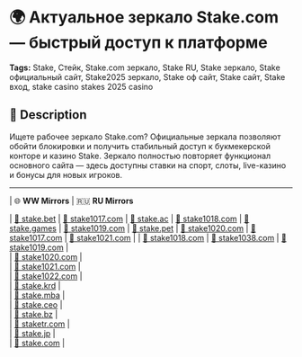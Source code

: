 # 🌍 Актуальное зеркало Stake.com — быстрый доступ к платформе

**Tags:** Stake, Стейк, Stake.com зеркало, Stake RU, Stake зеркало, Stake официальный сайт, Stake2025 зеркало, Stake оф сайт, Stake сайт, Stake вход, stake casino stakes 2025 casino

## 🔸 Description
Ищете рабочее зеркало Stake.com? Официальные зеркала позволяют обойти блокировки и получить стабильный доступ к букмекерской конторе и казино Stake. Зеркало полностью повторяет функционал основного сайта — здесь доступны ставки на спорт, слоты, live-казино и бонусы для новых игроков.

---

| 🌐 **WW Mirrors**                             | 🇷🇺 **RU Mirrors**                             

| [🔗 stake.bet](https://stake1038.com/?c=boonooss) | [🔗 stake1017.com](https://stake1038.com/?c=boonooss) 
| [🔗 stake.ac](https://stake1038.com/?c=boonooss)   | [🔗 stake1018.com](https://stake1038.com/?c=boonooss) 
| [🔗 stake.games](https://stake1038.com/?c=boonooss) | [🔗 stake1019.com](https://stake1038.com/?c=boonooss) 
| [🔗 stake.pet](https://stake1038.com/?c=boonooss) | [🔗 stake1020.com](https://stake1038.com/?c=boonooss) 
| [🔗 stake1017.com]() | [🔗 stake1021.com](https://stake1038.com/?c=boonooss) |
| [🔗 stake1018.com](https://stake1038.com/?c=boonooss) | [🔗 stake1038.com](https://stake1038.com/?c=boonooss) 
| [🔗 stake1019.com](https://stake1038.com/?c=boonooss) |                                               
| [🔗 stake1020.com](https://stake1038.com/?c=boonooss) |                                               
| [🔗 stake1021.com](https://stake1038.com/?c=boonooss) |                                               
| [🔗 stake1022.com](https://stake1038.com/?c=boonooss) |                                               
| [🔗 stake.krd](https://stake1038.com/?c=boonooss) |                                               
| [🔗 stake.mba](https://stake1038.com/?c=boonooss) |                                               
| [🔗 stake.ceo](https://stake1038.com/?c=boonooss) |                                               
| [🔗 stake.bz](https://stake1038.com/?c=boonooss)   |                                               
| [🔗 staketr.com](https://stake1038.com/?c=boonooss) |                                               
| [🔗 stake.jp](https://stake1038.com/?c=boonooss)   |                                               
| [🔗 stake.com](https://stake1038.com/?c=boonooss) |                                               

